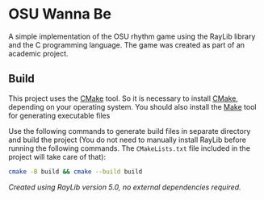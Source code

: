 # OSU Wanna Be

A simple implementation of the OSU rhythm game using the RayLib library and the C programming language. The game was created as part of an academic project.

## Build

This project uses the [CMake](https://cmake.org) tool. So it is necessary to install [CMake](https://cmake.org), depending on your operating system. You should also install the [Make](https://www.gnu.org/software/make/) tool for generating executable files

Use the following commands to generate build files in separate directory and build the project (You do not need to manually install RayLib before running the following commands. The `CMakeLists.txt` file included in the project will take care of that):

```bash
cmake -B build && cmake --build build
```

_Created using RayLib version 5.0, no external dependencies required._
